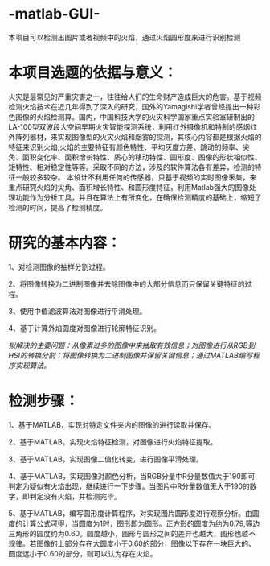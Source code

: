 # -matlab-GUI-
本项目可以检测出图片或者视频中的火焰，通过火焰圆形度来进行识别检测

# 本项目选题的依据与意义：
火灾是最常见的严重灾害之一，往往给人们的生命财产造成巨大的危害。基于视频检测火焰技术在近几年得到了深入的研究，国外的Yamagishi学者曾经提出一种彩色图像的火焰检测算。国内，中国科技大学的火灾科学国家重点实验室研制出的LA-100型双波段大空间早期火灾智能探测系统，利用红外摄像机和特制的感烟红外阵列器材，来实现图像型的火灾火焰和烟雾的探测，其核心内容都是根据火焰的特征来识别火焰,火焰的主要特征有颜色特性、平均灰度方差、跳动的频率、尖角、面积变化率、面积增长特性、质心的移动特性、圆形度、图像的形状相似性、矩特性、相对稳定性等等。采取不同的方法，涉及的软件算法各有差异，检测的特征一般较多较杂。 本设计不利用任何的传感器，只基于视频的实时图像釆集，来重点研究火焰的尖角、面积增长特性、和圆形度特征，利用Matlab强大的图像处理功能作为分析工具，并且在算法上有所变化，在确保检测精度的基础上，缩短了检测的时间，提高了检测精度。

# 研究的基本内容：
<p>1、对检测图像的抽样分割过程。</p>
<p>2、将图像转换为二进制图像并去除图像中的大部分信息而只保留关键特征的过程。</p>
<p>3、使用中值滤波算法对图像进行平滑处理。</p>
<p>4、基于计算外焰圆度对图像进行轮廓特征识别。</p>
<i>拟解决的主要问题：从像素过多的图像中来抽取有效信息；对图像进行从RGB到HSI的转换分割；将图像转换为二进制图像并保留关键信息；通过MATLAB编写程序实现算法。</i>

# 检测步骤：
<p>1、基于MATLAB，实现对特定文件夹内的图像的进行读取并保存。</p>
<p>2、基于MATLAB，实现火焰特征检测，对图像进行火焰特征提取。</p>
<p>3、基于MATLAB，实现图像二值化转变，进行图像平滑处理。</p>
<p>4、基于MATLAB，实现图像对颜色分析，当RGB分量中R分量数值大于190即可判定为疑似有火焰出现，继续进行一下步骤。当图片中R分量数值无大于190的数字，即判定没有火焰，并检测完毕。</p>
<p>5、基于MATLAB，编写圆形度计算程序，对实现图片圆形度进行观察分析。由圆度的计算公式可得，当圆度为1时，图形即为圆形。正方形的圆度为约为0.79,等边三角形的圆度约为0.60。圆度越小，图形与圆形之间的差异也越大，图形也越不规律。若图像的上部分存在大圆度小于0.60的部分，图像以下存在一块巨大的、圆度远小于0.60的部分，则可以认为存在火焰。
